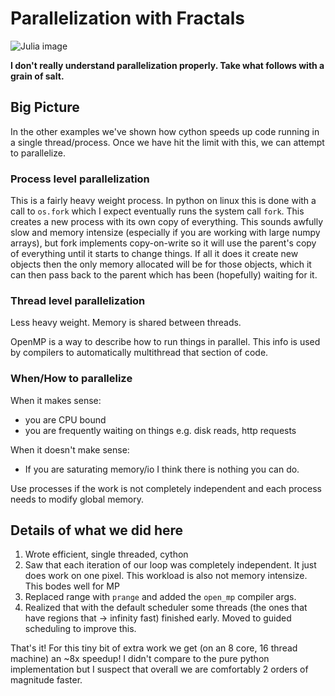 # Parallelization with Fractals

![Julia image](/cython/parallelization/julia.png?raw=true, "Julia")

**I don't really understand parallelization properly. Take what follows with a grain of salt.**

## Big Picture

In the other examples we've shown how cython speeds up code running in a single thread/process. Once we have hit the limit with this, we can attempt to parallelize.

### Process level parallelization

This is a fairly heavy weight process. In python on linux this is done with a call to `os.fork` which I expect eventually runs the system call `fork`. This creates a new process with its own copy of everything. This sounds awfully slow and memory intensize (especially if you are working with large numpy arrays), but fork implements copy-on-write so it will use the parent's copy of everything until it starts to change things. If all it does it create new objects then the only memory allocated will be for those objects, which it can then pass back to the parent which has been (hopefully) waiting for it.

### Thread level parallelization

Less heavy weight. Memory is shared between threads.

OpenMP is a way to describe how to run things in parallel. This info is used by compilers to automatically multithread that section of code.


### When/How to parallelize

When it makes sense:
* you are CPU bound
* you are frequently waiting on things e.g. disk reads, http requests

When it doesn't make sense:
* If you are saturating memory/io I think there is nothing you can do.


Use processes if the work is not completely independent and each process needs to modify global memory.


## Details of what we did here

1. Wrote efficient, single threaded, cython
2. Saw that each iteration of our loop was completely independent. It just does work on one pixel. This workload is also not memory intensize. This bodes well for MP
3. Replaced range with `prange` and added the `open_mp` compiler args.
4. Realized that with the default scheduler some threads (the ones that have regions that -> infinity fast) finished early. Moved to guided scheduling to improve this.

That's it! For this tiny bit of extra work we get (on an 8 core, 16 thread machine) an ~8x speedup! I didn't compare to the pure python implementation but I suspect that overall we are comfortably 2 orders of magnitude faster.
